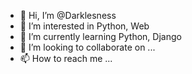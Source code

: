 - 👋 Hi, I’m @Darklesness
- 👀 I’m interested in Python, Web
- 🌱 I’m currently learning Python, Django
- 💞️ I’m looking to collaborate on ...
- 📫 How to reach me ...

<!---
Darklesness/Darklesness is a ✨ special ✨ repository because its `README.md` (this file) appears on your GitHub profile.
You can click the Preview link to take a look at your changes.
--->
